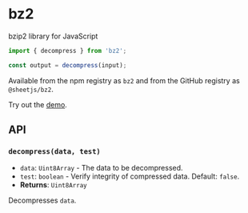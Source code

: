 # bz2

bzip2 library for JavaScript

```js
import { decompress } from 'bz2';

const output = decompress(input);
```

Available from the npm registry as `bz2`
and from the GitHub registry as `@sheetjs/bz2`.

Try out the [demo](https://oss.sheetjs.com/bz2).

## API

### `decompress(data, test)`
* `data`: `Uint8Array` - The data to be decompressed.
* `test`: `boolean` - Verify integrity of compressed data. Default: `false`.
* **Returns**: `Uint8Array`

Decompresses `data`.
